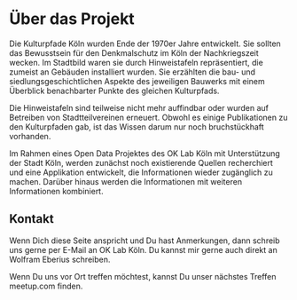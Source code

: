 Über das Projekt
================

Die Kulturpfade Köln wurden Ende der 1970er Jahre entwickelt. Sie sollten das Bewusstsein für den Denkmalschutz im
Köln der Nachkriegszeit wecken. Im Stadtbild waren sie durch Hinweistafeln repräsentiert, die zumeist
an Gebäuden installiert wurden. Sie erzählten die bau- und siedlungsgeschichtlichen Aspekte des jeweiligen
Bauwerks mit einem Überblick benachbarter Punkte des gleichen Kulturpfads.

Die Hinweistafeln sind teilweise nicht mehr auffindbar oder wurden auf Betreiben von Stadtteilvereinen erneuert.
Obwohl es einige Publikationen zu den Kulturpfaden gab, ist das Wissen darum nur noch bruchstückhaft vorhanden.

Im Rahmen eines Open Data Projektes des OK Lab Köln mit Unterstützung der Stadt Köln, werden zunächst noch existierende Quellen recherchiert und eine Applikation
entwickelt, die Informationen wieder zugänglich zu machen. Darüber hinaus werden die Informationen mit
weiteren Informationen kombiniert.</p>

Kontakt
-------

Wenn Dich diese Seite anspricht und Du hast Anmerkungen, dann schreib uns gerne per E-Mail an OK Lab Köln. Du kannst mir gerne auch direkt an Wolfram Eberius schreiben.

Wenn Du uns vor Ort treffen möchtest, kannst Du unser nächstes Treffen meetup.com finden.